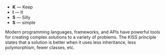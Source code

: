 - **K** — Keep
- **I** — It
- **S** — Silly
- **S** — simple

Modern programming languages, frameworks, and APIs have powerful tools for creating complex solutions to a variety of problems. The KISS principle states that a solution is better when it uses less inheritance, less polymorphism, fewer classes, etc.